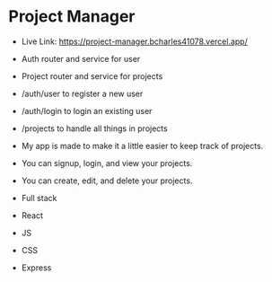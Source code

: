 # Project Manager

- Live Link: https://project-manager.bcharles41078.vercel.app/

- Auth router and service for user
- Project router and service for projects

- /auth/user to register a new user
- /auth/login to login an existing user
- /projects to handle all things in projects

- My app is made to make it a little easier to keep track of projects.
- You can signup, login, and view your projects. 
- You can create, edit, and delete your projects.

- Full stack 
-   React
-   JS
-   CSS
-   Express